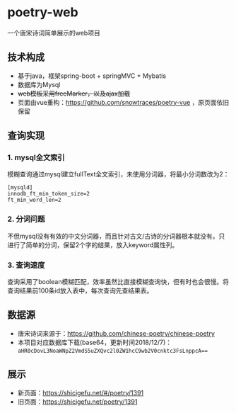 # poetry-web
一个唐宋诗词简单展示的web项目

## 技术构成
+ 基于java，框架spring-boot + springMVC + Mybatis
+ 数据库为Mysql
+ ~~web模板采用freeMarker，以及ajax加载~~
+ 页面由vue重构：https://github.com/snowtraces/poetry-vue ，原页面依旧保留

## 查询实现
### 1. mysql全文索引
模糊查询通过mysql建立fullText全文索引，未使用分词器，将最小分词数改为2：
```log
[mysqld]
innodb_ft_min_token_size=2
ft_min_word_len=2
```
### 2. 分词问题
不但mysql没有有效的中文分词器，而且针对古文/古诗的分词器根本就没有。只进行了简单的分词，保留2个字的结果，放入keyword属性列。

### 3. 查询速度
查询采用了boolean模糊匹配，效率虽然比直接模糊查询快，但有时也会很慢。将查询结果前100条id放入表中，每次查询先查结果表。

## 数据源
+ 唐宋诗词来源于：https://github.com/chinese-poetry/chinese-poetry
+ 本项目对应数据库下载(base64，更新时间2018/12/7)：```aHR0cDovL3NoaWNpZ2VmdS5uZXQvc2l0ZW1hcC9wb2V0cnktc3FsLnppcA==```

## 展示
+ 新页面：https://shicigefu.net/#/poetry/1391
+ 旧页面：https://shicigefu.net/poetry/1391
